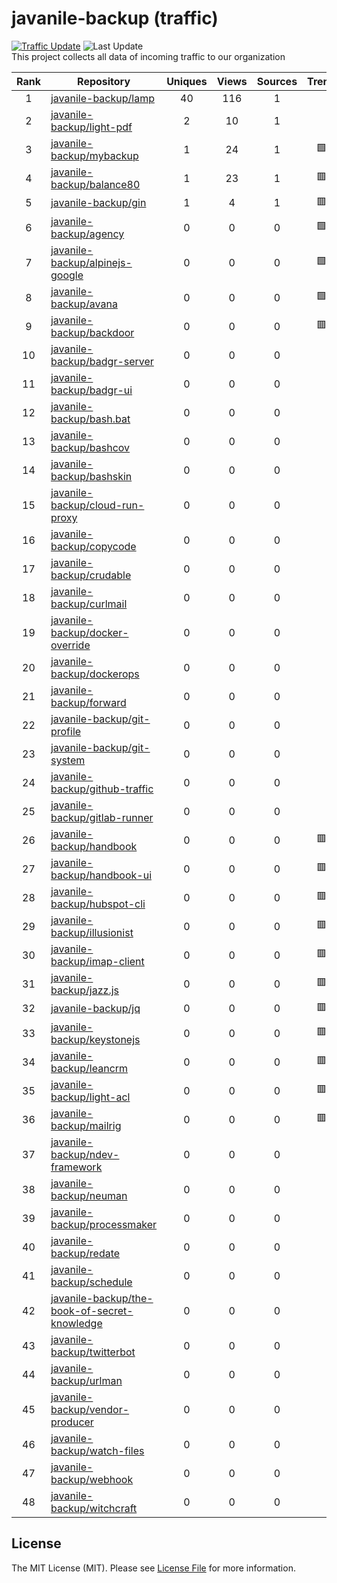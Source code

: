 # javanile-backup (traffic)
[![Traffic Update](https://github.com/javanile/github-traffic/actions/workflows/update.yml/badge.svg)](https://github.com/javanile/github-traffic/actions/workflows/update.yml)
![Last Update](https://img.shields.io/badge/Last%20Update-2023--06--18%2008%3A21%3A23%20UTC-blue)  
This project collects all data of incoming traffic to our organization  

| Rank | Repository | Uniques | Views | Sources | Trend |
|:----:|------------|:-----:|:-------:|:-------:|:-----:|
| 1 | [javanile-backup/lamp](https://github.com/javanile-backup/lamp) | 40 | 116 | 1 |  |
| 2 | [javanile-backup/light-pdf](https://github.com/javanile-backup/light-pdf) | 2 | 10 | 1 |  |
| 3 | [javanile-backup/mybackup](https://github.com/javanile-backup/mybackup) | 1 | 24 | 1 | 🟩 |
| 4 | [javanile-backup/balance80](https://github.com/javanile-backup/balance80) | 1 | 23 | 1 | 🟥 |
| 5 | [javanile-backup/gin](https://github.com/javanile-backup/gin) | 1 | 4 | 1 | 🟥 |
| 6 | [javanile-backup/agency](https://github.com/javanile-backup/agency) | 0 | 0 | 0 | 🟩 |
| 7 | [javanile-backup/alpinejs-google](https://github.com/javanile-backup/alpinejs-google) | 0 | 0 | 0 | 🟩 |
| 8 | [javanile-backup/avana](https://github.com/javanile-backup/avana) | 0 | 0 | 0 | 🟩 |
| 9 | [javanile-backup/backdoor](https://github.com/javanile-backup/backdoor) | 0 | 0 | 0 | 🟥 |
| 10 | [javanile-backup/badgr-server](https://github.com/javanile-backup/badgr-server) | 0 | 0 | 0 |  |
| 11 | [javanile-backup/badgr-ui](https://github.com/javanile-backup/badgr-ui) | 0 | 0 | 0 |  |
| 12 | [javanile-backup/bash.bat](https://github.com/javanile-backup/bash.bat) | 0 | 0 | 0 |  |
| 13 | [javanile-backup/bashcov](https://github.com/javanile-backup/bashcov) | 0 | 0 | 0 |  |
| 14 | [javanile-backup/bashskin](https://github.com/javanile-backup/bashskin) | 0 | 0 | 0 |  |
| 15 | [javanile-backup/cloud-run-proxy](https://github.com/javanile-backup/cloud-run-proxy) | 0 | 0 | 0 |  |
| 16 | [javanile-backup/copycode](https://github.com/javanile-backup/copycode) | 0 | 0 | 0 |  |
| 17 | [javanile-backup/crudable](https://github.com/javanile-backup/crudable) | 0 | 0 | 0 |  |
| 18 | [javanile-backup/curlmail](https://github.com/javanile-backup/curlmail) | 0 | 0 | 0 |  |
| 19 | [javanile-backup/docker-override](https://github.com/javanile-backup/docker-override) | 0 | 0 | 0 |  |
| 20 | [javanile-backup/dockerops](https://github.com/javanile-backup/dockerops) | 0 | 0 | 0 |  |
| 21 | [javanile-backup/forward](https://github.com/javanile-backup/forward) | 0 | 0 | 0 |  |
| 22 | [javanile-backup/git-profile](https://github.com/javanile-backup/git-profile) | 0 | 0 | 0 |  |
| 23 | [javanile-backup/git-system](https://github.com/javanile-backup/git-system) | 0 | 0 | 0 |  |
| 24 | [javanile-backup/github-traffic](https://github.com/javanile-backup/github-traffic) | 0 | 0 | 0 |  |
| 25 | [javanile-backup/gitlab-runner](https://github.com/javanile-backup/gitlab-runner) | 0 | 0 | 0 |  |
| 26 | [javanile-backup/handbook](https://github.com/javanile-backup/handbook) | 0 | 0 | 0 | 🟥 |
| 27 | [javanile-backup/handbook-ui](https://github.com/javanile-backup/handbook-ui) | 0 | 0 | 0 | 🟥 |
| 28 | [javanile-backup/hubspot-cli](https://github.com/javanile-backup/hubspot-cli) | 0 | 0 | 0 | 🟥 |
| 29 | [javanile-backup/illusionist](https://github.com/javanile-backup/illusionist) | 0 | 0 | 0 | 🟥 |
| 30 | [javanile-backup/imap-client](https://github.com/javanile-backup/imap-client) | 0 | 0 | 0 | 🟥 |
| 31 | [javanile-backup/jazz.js](https://github.com/javanile-backup/jazz.js) | 0 | 0 | 0 | 🟥 |
| 32 | [javanile-backup/jq](https://github.com/javanile-backup/jq) | 0 | 0 | 0 | 🟥 |
| 33 | [javanile-backup/keystonejs](https://github.com/javanile-backup/keystonejs) | 0 | 0 | 0 | 🟥 |
| 34 | [javanile-backup/leancrm](https://github.com/javanile-backup/leancrm) | 0 | 0 | 0 | 🟥 |
| 35 | [javanile-backup/light-acl](https://github.com/javanile-backup/light-acl) | 0 | 0 | 0 | 🟥 |
| 36 | [javanile-backup/mailrig](https://github.com/javanile-backup/mailrig) | 0 | 0 | 0 | 🟥 |
| 37 | [javanile-backup/ndev-framework](https://github.com/javanile-backup/ndev-framework) | 0 | 0 | 0 |  |
| 38 | [javanile-backup/neuman](https://github.com/javanile-backup/neuman) | 0 | 0 | 0 |  |
| 39 | [javanile-backup/processmaker](https://github.com/javanile-backup/processmaker) | 0 | 0 | 0 |  |
| 40 | [javanile-backup/redate](https://github.com/javanile-backup/redate) | 0 | 0 | 0 |  |
| 41 | [javanile-backup/schedule](https://github.com/javanile-backup/schedule) | 0 | 0 | 0 |  |
| 42 | [javanile-backup/the-book-of-secret-knowledge](https://github.com/javanile-backup/the-book-of-secret-knowledge) | 0 | 0 | 0 |  |
| 43 | [javanile-backup/twitterbot](https://github.com/javanile-backup/twitterbot) | 0 | 0 | 0 |  |
| 44 | [javanile-backup/urlman](https://github.com/javanile-backup/urlman) | 0 | 0 | 0 |  |
| 45 | [javanile-backup/vendor-producer](https://github.com/javanile-backup/vendor-producer) | 0 | 0 | 0 |  |
| 46 | [javanile-backup/watch-files](https://github.com/javanile-backup/watch-files) | 0 | 0 | 0 |  |
| 47 | [javanile-backup/webhook](https://github.com/javanile-backup/webhook) | 0 | 0 | 0 |  |
| 48 | [javanile-backup/witchcraft](https://github.com/javanile-backup/witchcraft) | 0 | 0 | 0 |  |
## License
The MIT License (MIT). Please see [License File](LICENSE) for more information.
